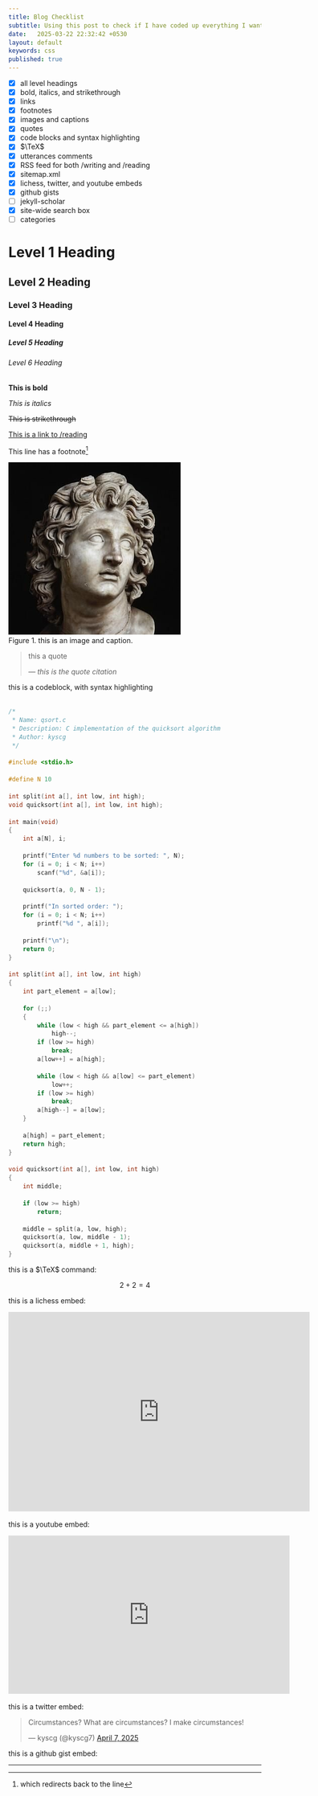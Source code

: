 ```yaml
---
title: Blog Checklist
subtitle: Using this post to check if I have coded up everything I want in this blog.
date:   2025-03-22 22:32:42 +0530
layout: default
keywords: css
published: true
---
```


- [x] all level headings
- [x] bold, italics, and strikethrough
- [x] links
- [x] footnotes
- [x] images and captions
- [x] quotes
- [x] code blocks and syntax highlighting
- [x] $\TeX$
- [x] utterances comments
- [x] RSS feed for both /writing and /reading
- [x] sitemap.xml
- [x] lichess, twitter, and youtube embeds
- [x] github gists
- [ ] jekyll-scholar
- [x] site-wide search box
- [ ] categories

# Level 1 Heading

## Level 2 Heading

### Level 3 Heading

#### Level 4 Heading

##### Level 5 Heading

###### Level 6 Heading

**This is bold**

*This is italics*

~~This is strikethrough~~

[This is a link to /reading](/reading.html)

This line has a footnote[^1]

<div class='figure'>
    <img src="/assets/images/alexandrosMegas.jpg"/>
    <div class='caption'>
        <span class='caption-label'>Figure 1.</span> this is an image and caption.
    </div>
</div>

<blockquote>
    <p>this a quote</p>
    <cite>— this is the quote citation</cite>
</blockquote>

this is a codeblock, with syntax highlighting
```c

/*
 * Name: qsort.c
 * Description: C implementation of the quicksort algorithm
 * Author: kyscg
 */

#include <stdio.h>

#define N 10

int split(int a[], int low, int high);
void quicksort(int a[], int low, int high);

int main(void)
{
    int a[N], i;

    printf("Enter %d numbers to be sorted: ", N);
    for (i = 0; i < N; i++)
        scanf("%d", &a[i]);

    quicksort(a, 0, N - 1);

    printf("In sorted order: ");
    for (i = 0; i < N; i++)
        printf("%d ", a[i]);

    printf("\n");
    return 0;
}

int split(int a[], int low, int high)
{
    int part_element = a[low];

    for (;;)
    {
        while (low < high && part_element <= a[high])
            high--;
        if (low >= high)
            break;
        a[low++] = a[high];

        while (low < high && a[low] <= part_element)
            low++;
        if (low >= high)
            break;
        a[high--] = a[low];
    }

    a[high] = part_element;
    return high;
}

void quicksort(int a[], int low, int high)
{
    int middle;

    if (low >= high)
        return;

    middle = split(a, low, high);
    quicksort(a, low, middle - 1);
    quicksort(a, middle + 1, high);
}
```

this is a $\TeX$ command: 

$$2+2=4\tag{$\star$}$$

this is a lichess embed:

<iframe src="https://lichess.org/embed/game/k3YNQmc9?theme=green&bg=light"
width=600 height=397 frameborder=0></iframe>

this is a youtube embed:

<iframe width="560" height="315" src="https://www.youtube-nocookie.com/embed/xgyCaKiD9tk?si=0xO1_O7qkanBc5at" title="YouTube video player" frameborder="0" allow="accelerometer; autoplay; clipboard-write; encrypted-media; gyroscope; picture-in-picture; web-share" referrerpolicy="strict-origin-when-cross-origin" allowfullscreen></iframe>

this is a twitter embed:

<blockquote class="twitter-tweet"><p lang="en" dir="ltr">Circumstances? What are circumstances? I make circumstances!</p>&mdash; ︎kyscg (@kyscg7) <a href="https://twitter.com/kyscg7/status/1909373118189314259?ref_src=twsrc%5Etfw">April 7, 2025</a></blockquote> <script async src="https://platform.twitter.com/widgets.js" charset="utf-8"></script>

this is a github gist embed:

<script src="https://gist.github.com/kyscg/fe6bfe5ddb0e34c918c06242f7979c87.js"></script>

---

[^1]: which redirects back to the line
